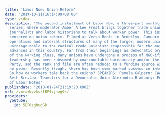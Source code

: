 ```yaml
---
title: 'Labor Now: Union Reform'
date: "2019-10-11T16:14:09+08:00"
type: video
description: 'The second installment of Labor Now, a three-part monthly winter panel
  series, where moderator Amber A’Lee Frost brings together trade unionists, labor
  journalists and labor historians to talk about worker power. This installment is
  centered on union reform. Filmed at Verso Books in Brooklyn, January 18, 2017. The
  operations and internal structures of many of the larger, modern unions would be
  unrecognizable to the radical trade unionists responsible for the major progressive
  advances in this country. Far from their beginnings as democratic organizations
  of the working class, many unions have undergone a process of NGO-ification, where
  leadership has been subsumed by unaccountable bureaucracy and/or the Democratic
  Party, and the rank and file are often reduced to a funding source with little to
  no power. Recently though, there has been some marked success in internal reforms.
  So how do workers take back the unions? SPEAKERS: Pamela Galpern: CWA Local 1101
  Beth Breslaw: Teamsters for a Democratic Union Alexandra Bradbury: Editor and Co-Director
  of Labor Notes'
publishdate: "2018-01-24T21:19:20.000Z"
url: /versobooks/5EF0sghugGk/
providers:
  youtube:
    id: 5EF0sghugGk
---
```

